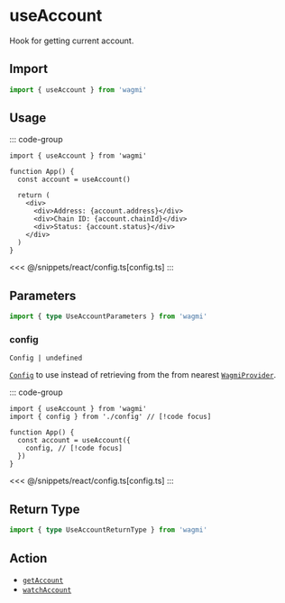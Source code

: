 # useAccount

Hook for getting current account.

## Import

```ts
import { useAccount } from 'wagmi'
```

## Usage

::: code-group
```tsx [index.tsx]
import { useAccount } from 'wagmi'

function App() {
  const account = useAccount()

  return (
    <div>
      <div>Address: {account.address}</div>
      <div>Chain ID: {account.chainId}</div>
      <div>Status: {account.status}</div>
    </div>
  )
}
```
<<< @/snippets/react/config.ts[config.ts]
:::

## Parameters

```ts
import { type UseAccountParameters } from 'wagmi'
```

### config

`Config | undefined`

[`Config`](/react/createConfig#config) to use instead of retrieving from the from nearest [`WagmiProvider`](/react/WagmiProvider).

::: code-group
```tsx [index.tsx]
import { useAccount } from 'wagmi'
import { config } from './config' // [!code focus]

function App() {
  const account = useAccount({
    config, // [!code focus]
  })
}
```
<<< @/snippets/react/config.ts[config.ts]
:::

## Return Type

```ts
import { type UseAccountReturnType } from 'wagmi'
```

<!--@include: @shared/getAccount-return-type.md-->

## Action

- [`getAccount`](/core/actions/getAccount)
- [`watchAccount`](/core/actions/getAccount#watchaccount)